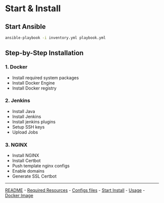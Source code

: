 # Start & Install

## Start Ansible

```sh
ansible-playbook -i inventory.yml playbook.yml
```

## Step-by-Step Installation

### 1. Docker
- Install required system packages
- Install Docker Engine
- Install Docker registry

### 2. Jenkins
- Install Java
- Install Jenkins
- Install jenkins plugins
- Setup SSH keys
- Upload Jobs

### 3. NGINX
- Install NGINX
- Install Certbot
- Push template nginx configs
- Enable domains
- Generate SSL Certbot

---

[README](../README.md) -  [Required Resources](/doc/required_ressources.md) - [Configs files](/doc/config_files.md) - [Start Install](/doc/start_install.md) - [Usage](/doc/usage.md)  - [Docker Image](/doc/docker_image.md)
